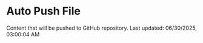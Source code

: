 # Auto Push File

Content that will be pushed to GitHub repository.
Last updated: 06/30/2025, 03:00:04 AM